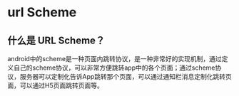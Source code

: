 # url Scheme

## 什么是 URL Scheme？
android中的scheme是一种页面内跳转协议，是一种非常好的实现机制，通过定义自己的scheme协议，可以非常方便跳转app中的各个页面；通过scheme协议，服务器可以定制化告诉App跳转那个页面，可以通过通知栏消息定制化跳转页面，可以通过H5页面跳转页面等。


